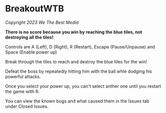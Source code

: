 # BreakoutWTB
*Copyright 2023 We The Best Media*

**There is no score because you win by reaching the blue tiles, not destroying all the tiles!**

Controls are A (Left), D (Right), R (Restart), Escape (Pause/Unpause) and Space (Enable power up)

Break through the tiles to reach and destroy the blue tiles for the win!

Defeat the boss by repeatedly hitting him with the ball whle dodging his powerful attacks.

Once you select your power up, you can't select anther one until you restart the game with R.

You can view the known bugs and what caused them in the Issues tab under Closed Issues.
